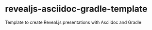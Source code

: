 # revealjs-asciidoc-gradle-template
Template to create Reveal.js presentations with Asciidoc and Gradle
